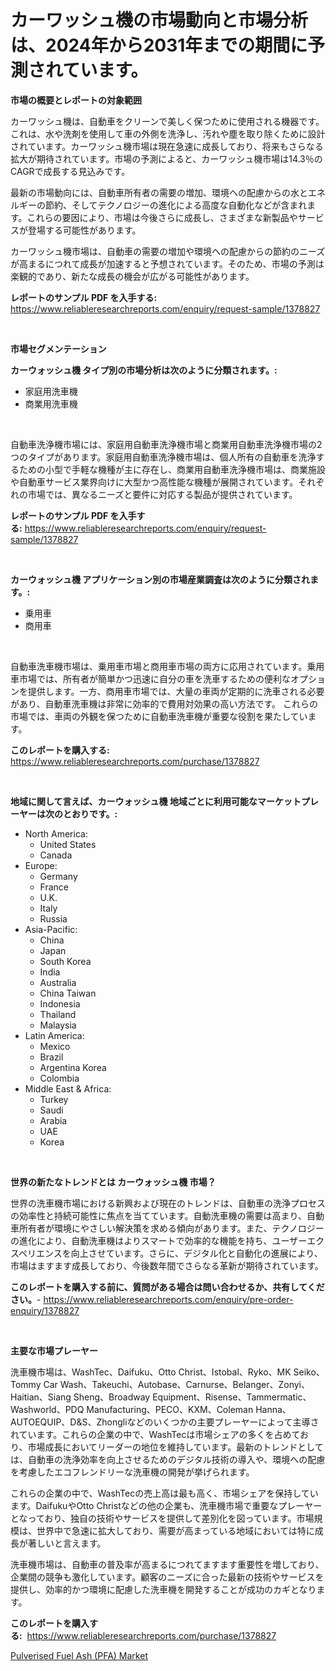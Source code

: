 <p><h1>カーワッシュ機の市場動向と市場分析は、2024年から2031年までの期間に予測されています。</h1></p><p><strong>市場の概要とレポートの対象範囲</strong></p>
<p><p>カーワッシュ機は、自動車をクリーンで美しく保つために使用される機器です。これは、水や洗剤を使用して車の外側を洗浄し、汚れや塵を取り除くために設計されています。カーワッシュ機市場は現在急速に成長しており、将来もさらなる拡大が期待されています。市場の予測によると、カーワッシュ機市場は14.3％のCAGRで成長する見込みです。</p><p>最新の市場動向には、自動車所有者の需要の増加、環境への配慮からの水とエネルギーの節約、そしてテクノロジーの進化による高度な自動化などが含まれます。これらの要因により、市場は今後さらに成長し、さまざまな新製品やサービスが登場する可能性があります。</p><p>カーワッシュ機市場は、自動車の需要の増加や環境への配慮からの節約のニーズが高まるにつれて成長が加速すると予想されています。そのため、市場の予測は楽観的であり、新たな成長の機会が広がる可能性があります。</p></p>
<p><strong>レポートのサンプル PDF を入手する:</strong> <a href="https://www.reliableresearchreports.com/enquiry/request-sample/1378827">https://www.reliableresearchreports.com/enquiry/request-sample/1378827</a></p>
<p>&nbsp;</p>
<p><strong>市場セグメンテーション</strong></p>
<p><strong>カーウォッシュ機 タイプ別の市場分析は次のように分類されます。:</strong></p>
<p><ul><li>家庭用洗車機</li><li>商業用洗車機</li></ul></p>
<p>&nbsp;</p>
<p><p>自動車洗浄機市場には、家庭用自動車洗浄機市場と商業用自動車洗浄機市場の2つのタイプがあります。家庭用自動車洗浄機市場は、個人所有の自動車を洗浄するための小型で手軽な機種が主に存在し、商業用自動車洗浄機市場は、商業施設や自動車サービス業界向けに大型かつ高性能な機種が展開されています。それぞれの市場では、異なるニーズと要件に対応する製品が提供されています。</p></p>
<p><strong>レポートのサンプル PDF を入手する:</strong>&nbsp;<a href="https://www.reliableresearchreports.com/enquiry/request-sample/1378827">https://www.reliableresearchreports.com/enquiry/request-sample/1378827</a></p>
<p>&nbsp;</p>
<p><strong> カーウォッシュ機 アプリケーション別の市場産業調査は次のように分類されます。:</strong></p>
<p><ul><li>乗用車</li><li>商用車</li></ul></p>
<p>&nbsp;</p>
<p><p>自動車洗車機市場は、乗用車市場と商用車市場の両方に応用されています。乗用車市場では、所有者が簡単かつ迅速に自分の車を洗車するための便利なオプションを提供します。一方、商用車市場では、大量の車両が定期的に洗車される必要があり、自動車洗車機は非常に効率的で費用対効果の高い方法です。 これらの市場では、車両の外観を保つために自動車洗車機が重要な役割を果たしています。</p></p>
<p><strong>このレポートを購入する:</strong>&nbsp; <a href="https://www.reliableresearchreports.com/purchase/1378827">https://www.reliableresearchreports.com/purchase/1378827</a></p>
<p>&nbsp;</p>
<p><strong>地域に関して言えば、カーウォッシュ機 地域ごとに利用可能なマーケットプレーヤーは次のとおりです。:</strong></p>
<p><ul>
    <li>
        North America:
        <ul>
            <li>United States</li>
            <li>Canada</li>
        </ul>
    </li>
    <li>
        Europe:
        <ul>
            <li>Germany</li>
            <li>France</li>
            <li>U.K.</li>
            <li>Italy</li>
            <li>Russia</li>
        </ul>
    </li>
    <li>
        Asia-Pacific:
        <ul>
            <li>China</li>
            <li>Japan</li>
            <li>South Korea</li>
            <li>India</li>
            <li>Australia</li>
            <li>China Taiwan</li>
            <li>Indonesia</li>
            <li>Thailand</li>
            <li>Malaysia</li>
        </ul>
    </li>
    <li>
        Latin America:
        <ul>
            <li>Mexico</li>
            <li>Brazil</li>
            <li>Argentina Korea</li>
            <li>Colombia</li>
        </ul>
    </li>
    <li>
        Middle East & Africa:
        <ul>
            <li>Turkey</li>
            <li>Saudi</li>
            <li>Arabia</li>
            <li>UAE</li>
            <li>Korea</li>
        </ul>
    </li>
    </ul></p>
<p>&nbsp;</p>
<p><strong>世界の新たなトレンドとは カーウォッシュ機 市場？</strong></p>
<p><p>世界の洗車機市場における新興および現在のトレンドは、自動車の洗浄プロセスの効率性と持続可能性に焦点を当てています。自動洗車機の需要は高まり、自動車所有者が環境にやさしい解決策を求める傾向があります。また、テクノロジーの進化により、自動洗車機はよりスマートで効率的な機能を持ち、ユーザーエクスペリエンスを向上させています。さらに、デジタル化と自動化の進展により、市場はますます成長しており、今後数年間でさらなる革新が期待されています。</p></p>
<p><strong>このレポートを購入する前に、質問がある場合は問い合わせるか、共有してください。</strong>- <a href="https://www.reliableresearchreports.com/enquiry/pre-order-enquiry/1378827">https://www.reliableresearchreports.com/enquiry/pre-order-enquiry/1378827</a></p>
<p>&nbsp;</p>
<p><strong>主要な市場プレーヤー</strong></p>
<p><p>洗車機市場は、WashTec、Daifuku、Otto Christ、Istobal、Ryko、MK Seiko、Tommy Car Wash、Takeuchi、Autobase、Carnurse、Belanger、Zonyi、Haitian、Siang Sheng、Broadway Equipment、Risense、Tammermatic、Washworld、PDQ Manufacturing、PECO、KXM、Coleman Hanna、AUTOEQUIP、D&S、Zhongliなどのいくつかの主要プレーヤーによって主導されています。これらの企業の中で、WashTecは市場シェアの多くを占めており、市場成長においてリーダーの地位を維持しています。最新のトレンドとしては、自動車の洗浄効率を向上させるためのデジタル技術の導入や、環境への配慮を考慮したエコフレンドリーな洗車機の開発が挙げられます。</p><p>これらの企業の中で、WashTecの売上高は最も高く、市場シェアを保持しています。DaifukuやOtto Christなどの他の企業も、洗車機市場で重要なプレーヤーとなっており、独自の技術やサービスを提供して差別化を図っています。市場規模は、世界中で急速に拡大しており、需要が高まっている地域においては特に成長が著しいと言えます。</p><p>洗車機市場は、自動車の普及率が高まるにつれてますます重要性を増しており、企業間の競争も激化しています。顧客のニーズに合った最新の技術やサービスを提供し、効率的かつ環境に配慮した洗車機を開発することが成功のカギとなります。</p></p>
<p><strong>このレポートを購入する:</strong>&nbsp;&nbsp;<a href="https://www.reliableresearchreports.com/purchase/1378827">https://www.reliableresearchreports.com/purchase/1378827</a></p>
<p><p><a href="https://fuschia-pecorino-a6d.notion.site/Pulverised-Fuel-Ash-PFA-Market-Research-Report-Unlocks-Analysis-on-the-Market-Financial-Status-Ma-2861b35191cd4a10b5e5747e912bbe72">Pulverised Fuel Ash (PFA) Market</a></p></p>